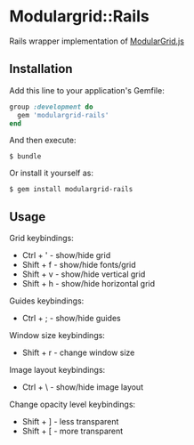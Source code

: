 # Modulargrid::Rails

Rails wrapper implementation of [ModularGrid.js](http://github.com/aishek/modulargrid)

## Installation

Add this line to your application's Gemfile:

```ruby
group :development do
  gem 'modulargrid-rails'
end
```

And then execute:

    $ bundle

Or install it yourself as:

    $ gem install modulargrid-rails

## Usage

Grid keybindings:

* Ctrl + ' - show/hide grid
* Shift + f - show/hide fonts/grid
* Shift + v - show/hide vertical grid
* Shift + h - show/hide horizontal grid

Guides keybindings:

* Ctrl + ; - show/hide guides

Window size keybindings:

* Shift + r - change window size

Image layout keybindings:

* Ctrl + \ - show/hide image layout

Change opacity level keybindings:

* Shift + ] - less transparent
* Shift + [ - more transparent